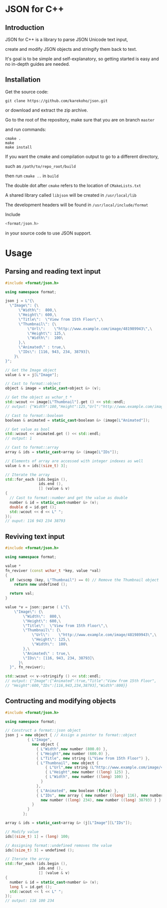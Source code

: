 # JSON for C++

## Introduction
JSON for C++ is a library to parse JSON Unicode text input,

create and modify JSON objects and stringify them back to text.

It's goal is to be simple and self-explanatory, so getting started is easy and no in-depth guides are needed.

## Installation
Get the source code:
```
git clone https://github.com/karekoho/json.git
```
or download and extract the zip archive.

Go to the root of the repository, make sure that you are on branch `master`

and run commands:
```
cmake . 
make 
make install
```
If you want the cmake and compilation output to go to a different directory, 

such as `/path/to/repo_root/build`

then run `cmake ..` in `build`

The double dot after `cmake` refers to the location of `CMakeLists.txt`

A shared library called `libjson` will be created in `/usr/local/lib`

The development headers will be found in `/usr/local/include/format`

Include 
```c++
<format/json.h> 
```
in your source code to use JSON support.


# Usage
## Parsing and reading text input
```c++
#include <format/json.h>

using namespace format;

json j = L"{\
  \"Image\": {\
      \"Width\":  800,\
      \"Height\": 600,\
      \"Title\":  \"View from 15th Floor\",\
      \"Thumbnail\": {\
          \"Url\":    \"http://www.example.com/image/481989943\",\
          \"Height\": 125,\
          \"Width\":  100\
      },\
      \"Animated\" : true,\
      \"IDs\": [116, 943, 234, 38793]\
    }\
}";

// Get the Image object
value & v = j[L"Image"];

// Cast to format::object
object & image = static_cast<object &> (v);

// Get the object as wchar_t *
std::wcout << image[L"Thumbnail"].get () << std::endl;
// output: {"Width":100,"Height":125,"Url":"http://www.example.com/image/481989943"}

// Cast to format::boolean
boolean & animated = static_cast<boolean &> (image[L"Animated"]);

// Get value as bool
std::wcout << animated.get () << std::endl;
// output: 1

// Cast to format::array
array & ids = static_cast<array &> (image[L"IDs"]);

// Elements of array are accessed with integer indexes as well
value & n = ids[(size_t) 3];

// Iterate the array
std::for_each (ids.begin (),
               ids.end (),
               [] (value & v)
{
  // Cast to format::number and get the value as double
  number & id = static_cast<number &> (v);
  double d = id.get ();
  std::wcout << d << L" ";
});
// ouput: 116 943 234 38793
```
## Reviving text input
```c++
#include <format/json.h>

using namespace format;

value *
fn_reviver (const wchar_t *key, value *val)
{
  if (wcscmp (key, L"Thumbnail") == 0) // Remove the Thumbnail object
    return new undefined ();

  return val;
}

value *v = json::parse ( L"{\
    \"Image\": {\
        \"Width\":  800,\
        \"Height\": 600,\
        \"Title\":  \"View from 15th Floor\",\
        \"Thumbnail\": {\
            \"Url\":    \"http://www.example.com/image/481989943\",\
            \"Height\": 125,\
            \"Width\":  100\
        },\
        \"Animated\" : true,\
        \"IDs\": [116, 943, 234, 38793]\
      }\
  }", fn_reviver);

std::wcout << v->stringify () << std::endl;
// output: {"Image":{"Animated":true,"Title":"View from 15th Floor",
// "Height":600,"IDs":[116,943,234,38793],"Width":800}}
```
## Contructing and modifying objects
```c++
#include <format/json.h>

using namespace format;

// Construct a format::json object
json j = new object { // Assign a pointer to format::object
          { L"Image",
            new object {
              { L"Width",new number (800.0) },
              { L"Height",new number (600.0) },
              { L"Title", new string (L"View from 15th Floor") },
              { L"Thumbnail", new object {
                  { L"Url",new string (L"http://www.example.com/image/481989943") },
                  { L"Height",new number ((long) 125) },
                  { L"Width", new number ((long) 100) },
                }
              },
              { L"Animated", new boolean (false) },
              { L"IDs", new array { new number ((long) 116), new number ((long) 943),
                new number ((long) 234), new number ((long) 38793) } }
            }
          }
        };

array & ids = static_cast<array &> (j[L"Image"][L"IDs"]);

// Modify value
ids[(size_t) 1] = (long) 100;

// Assigning format::undefined removes the value
ids[(size_t) 3] = undefined ();

// Iterate the array
std::for_each (ids.begin (),
               ids.end (),
               [] (value & v)
{
  number & id = static_cast<number &> (v);
  long l = id.get ();
  std::wcout << l << L" ";
});
// output: 116 100 234
```
